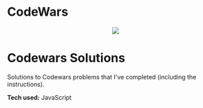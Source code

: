 # CodeWars

<p align="center">
<a href="https://www.codewars.com/users/devpatricia" target="_blank" rel="noreferrer"><img src="https://www.codewars.com/users/devPatricia/badges/large"></a>
</p>


# Codewars Solutions
Solutions to Codewars problems that I've completed (including the instructions).


**Tech used:** JavaScript
